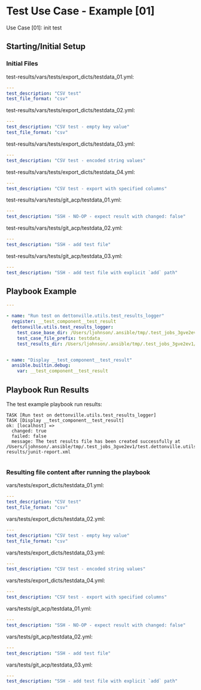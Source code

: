 
# Test Use Case - Example [01]

Use Case [01]: init test


## Starting/Initial Setup

### Initial Files

test-results/vars/tests/export_dicts/testdata_01.yml:
```yaml
---
test_description: "CSV test"
test_file_format: "csv"

```

test-results/vars/tests/export_dicts/testdata_02.yml:
```yaml
---
test_description: "CSV test - empty key value"
test_file_format: "csv"

```

test-results/vars/tests/export_dicts/testdata_03.yml:
```yaml
---
test_description: "CSV test - encoded string values"

```

test-results/vars/tests/export_dicts/testdata_04.yml:
```yaml
---
test_description: "CSV test - export with specified columns"

```

test-results/vars/tests/git_acp/testdata_01.yml:
```yaml
---
test_description: "SSH - NO-OP - expect result with changed: false"

```

test-results/vars/tests/git_acp/testdata_02.yml:
```yaml
---
test_description: "SSH - add test file"

```

test-results/vars/tests/git_acp/testdata_03.yml:
```yaml
---
test_description: "SSH - add test file with explicit `add` path"

```


## Playbook Example


```yaml
---

- name: "Run test on dettonville.utils.test_results_logger"
  register: __test_component__test_result
  dettonville.utils.test_results_logger:
    test_case_base_dir: /Users/ljohnson/.ansible/tmp/.test_jobs_3gve2ev1/test.dettonville.utils/tests/dettonville/utils/main/test_results_logger/testrun/vars/tests
    test_case_file_prefix: testdata_
    test_results_dir: /Users/ljohnson/.ansible/tmp/.test_jobs_3gve2ev1/test.dettonville.utils/tests/dettonville/utils/main/test_results_logger/testrun/test-results


- name: "Display __test_component__test_result"
  ansible.builtin.debug:
    var: __test_component__test_result

```



## Playbook Run Results

The test example playbook run results:

```shell
TASK [Run test on dettonville.utils.test_results_logger]
TASK [Display __test_component__test_result]
ok: [localhost] =>
  changed: true
  failed: false
  message: The test results file has been created successfully at /Users/ljohnson/.ansible/tmp/.test_jobs_3gve2ev1/test.dettonville.utils/tests/dettonville/utils/main/test_results_logger/testrun/test-results/junit-report.xml


```


### Resulting file content after running the playbook

vars/tests/export_dicts/testdata_01.yml:
```yml
---
test_description: "CSV test"
test_file_format: "csv"

```

vars/tests/export_dicts/testdata_02.yml:
```yml
---
test_description: "CSV test - empty key value"
test_file_format: "csv"

```

vars/tests/export_dicts/testdata_03.yml:
```yml
---
test_description: "CSV test - encoded string values"

```

vars/tests/export_dicts/testdata_04.yml:
```yml
---
test_description: "CSV test - export with specified columns"

```

vars/tests/git_acp/testdata_01.yml:
```yml
---
test_description: "SSH - NO-OP - expect result with changed: false"

```

vars/tests/git_acp/testdata_02.yml:
```yml
---
test_description: "SSH - add test file"

```

vars/tests/git_acp/testdata_03.yml:
```yml
---
test_description: "SSH - add test file with explicit `add` path"

```

